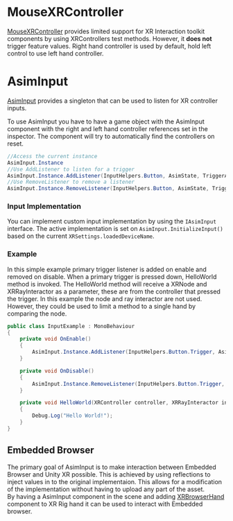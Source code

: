 # MouseXRController
[MouseXRController](../../Scripts/Inputs/MouseXRController.cs) provides limited support for XR Interaction toolkit components by using XRControllers test methods. However, it **does not** trigger feature values. Right hand controller is used by default, hold left control to use left hand controller.  

# AsimInput
[AsimInput](../../Scripts/Inputs/AsimInput.cs) provides a singleton that can be used to listen for XR controller inputs.

To use AsimInput you have to have a game object with the AsimInput component with the right and left hand controller references set in the inspector. The component will try to automatically find the controllers on reset.

```C#
//Access the current instance
AsimInput.Instance
//Use AddListener to listen for a trigger
AsimInput.Instance.AddListener(InputHelpers.Button, AsimState, TriggerAction)
//Use RemoveListener to remove a listener
AsimInput.Instance.RemoveListener(InputHelpers.Button, AsimState, TriggerAction)
```

### Input Implementation

You can implement custom input implementation by using the `IAsimInput` interface. The active implementation is set on `AsimInput.InitializeInput()` based on the current `XRSettings.loadedDeviceName`.

### Example 
In this simple example primary trigger listener is added on enable and removed on disable. When a primary trigger is pressed down, HelloWorld method is invoked. The HelloWorld method will receive a XRNode and XRRayInteractor as a parameter, these are from the controller that pressed the trigger. In this example the node and ray interactor are not used. However, they could be used to limit a method to a single hand by comparing the node.

```C#
public class InputExample : MonoBehaviour
{
    private void OnEnable()
	{
		AsimInput.Instance.AddListener(InputHelpers.Button.Trigger, AsimState.Down, HelloWorld);
	}

	private void OnDisable()
	{
		AsimInput.Instance.RemoveListener(InputHelpers.Button.Trigger, AsimState.Down, HelloWorld);
	}

	private void HelloWorld(XRController controller, XRRayInteractor interactor)
	{
		Debug.Log("Hello World!");
	}
}
```

## Embedded Browser
The primary goal of AsimInput is to make interaction between Embedded Browser and Unity XR possible. This is achieved by using reflections to inject values in to the original implementaion. This allows for a modification of the implementation without having to upload any part of the asset.  
By having a AsimInput component in the scene and adding [XRBrowserHand](../../Scripts/Inputs/Browser/XRBrowserHand.cs) component to XR Rig hand it can be used to interact with Embedded browser.